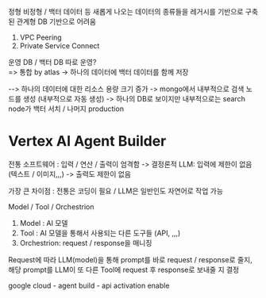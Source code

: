 
정형 비정형 / 백터 데이터 등 새롭게 나오는 데이터의 종류들을 레거시를 기반으로 구축된 관계형 DB 기반으로 어려움

1. VPC Peering
2. Private Service Connect

운영 DB / 백터 DB 따로 운영?  
=> 통합 by atlas 
-> 하나의 데이터에 백터 데이터를 함께 저장

--> 하나의 데이터에 대한 리소스 용량 크기 증가
-> mongo에서 내부적으로 검색 노드를 생성 (내부적으로 자동 생성)
-> 하나의 DB로 보이지만 내부적으로는 search node가 백터 서치 / 나머지 production 


# Vertex AI Agent Builder

전통 소프트웨어 : 입력 / 연산 / 출력이 엄격함 -> 결정론적
LLM: 입력에 제한이 없음(텍스트 / 이미지,,,) -> 출력도 제한이 없음 

가장 큰 차이점 : 전통은 코딩이 필요 / LLM은 일반인도 자연어로 작업 가능

Model / Tool / Orchestrion

1. Model : AI 모델
2. Tool : AI 모델을 통해서 사용되는 다른 도구들 (API, ,,,)
3. Orchestrion: request / response을 매니징

Request에 따라 LLM(model)을 통해 prompt를 바로 request / response로 줄지, 해당 prompt를 LLM이 또 다른 Tool에 request 후 response로 보내줄 지 결정


google cloud - agent build - api activation enable



